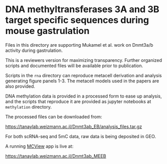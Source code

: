 # DNA methyltransferases 3A and 3B target specific sequences during mouse gastrulation

Files in this directory are supporting Mukamel et al. work on Dnmt3a/b activity during gastrulation.

This is a reviewers version for maximizing transparency. Further organized scripts and documented files will be available prior to publication.

Scripts in the `rna` directory can reproduce metacell derivation and analysis generating figure panels 1-3. The metacell models used in the papers are also provided.

DNA methylation data is provided in a processed form to ease up analysis, and the scripts that reproduce it are provided as jupyter notebooks at `methylation` directory. 

The processed files can be downloaded from: 

https://tanaylab.weizmann.ac.il/Dnmt3ab_EB/analysis_files.tar.gz


For both scRNA-seq and 5mC data, raw data is being deposited in GEO.

A running [MCView](https://tanaylab.github.io/MCView/) app is live at: 

https://tanaylab.weizmann.ac.il/Dnmt3ab_MEEB


